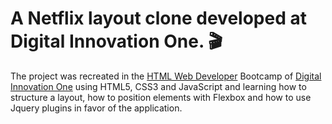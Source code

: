 # A Netflix layout clone developed at Digital Innovation One. 🎬

The project was recreated in the [HTML Web Developer](https://web.digitalinnovation.one/track/html-web-developer) Bootcamp of [Digital Innovation One](https://web.digitalinnovation.one/) using HTML5, CSS3 and JavaScript and learning how to structure a layout, how to position elements with Flexbox and how to use Jquery plugins in favor of the application.

